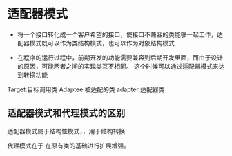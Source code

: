 # 适配器模式

- 将一个接口转化成一个客户希望的接口，使接口不兼容的类能够一起工作，适配器模式既可以作为类结构模式，也可以作为对象结构模式

- 在程序的运行过程中，前期开发的功能需要兼容到后期开发里面，而由于设计的原因，可能两者之间的实现类互不相同。
这个时候可以通过适配器模式来达到转换功能


Target:目标调用类
Adaptee:被适配的类
adapter:适配器类



## 适配器模式和代理模式的区别

适配器模式属于结构性模式，，用于结构转换

代理模式在于 在原有类的基础进行扩展增强。
